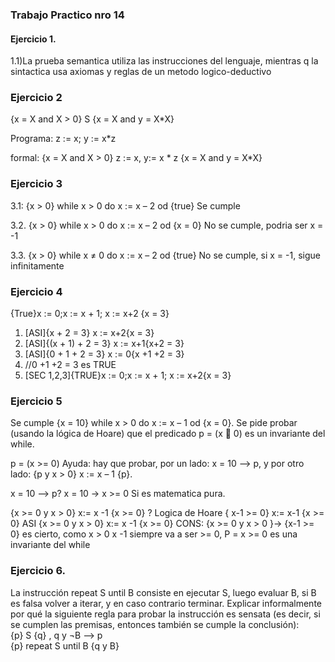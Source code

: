 ### Trabajo Practico nro 14
#### Ejercicio 1.
1.1)La prueba semantica utiliza las instrucciones del lenguaje, mientras q la sintactica usa axiomas y reglas de un metodo logico-deductivo

### Ejercicio 2
{x = X and X > 0} S {x = X and y = X*X}

Programa:
z := x;
y := x*z

formal:
{x = X and X > 0} z := x, y:= x * z {x = X and y = X*X}


### Ejercicio 3
3.1:  {x > 0} while x > 0 do x := x – 2 od {true}
Se cumple

3.2. {x > 0} while x > 0 do x := x – 2 od {x = 0}
No se cumple, podria ser x = -1

3.3. {x > 0} while x ≠ 0 do x := x – 2 od {true} 
No se cumple, si x = -1, sigue infinitamente

### Ejercicio 4
{True}x := 0;x := x + 1; x := x+2 {x = 3}
1. [ASI]{x + 2 = 3} x := x+2{x = 3}
2. [ASI]{(x + 1) + 2 = 3} x := x+1{x+2 = 3}
3. [ASI]{0 + 1 + 2 = 3} x := 0{x +1 +2 = 3}
4. //0 +1 +2 = 3 es TRUE
5. [SEC 1,2,3]{TRUE}x := 0;x := x + 1; x := x+2{x = 3}


### Ejercicio 5 
 Se cumple {x = 10} while x > 0 do x := x – 1 od {x = 0}. Se pide probar (usando la 
lógica de Hoare) que el predicado p = (x  0) es un invariante del while.

 p = (x >= 0) 
 Ayuda: hay que probar, por un lado: x = 10 ⟶ p, y por otro lado: {p y x > 0} x := x – 1 {p}. 

 x = 10 ⟶ p?
 x = 10 -> x >= 0 Si es matematica pura.

 {x >= 0 y x > 0} x:= x -1 {x >= 0} ?
 Logica de Hoare
 { x-1 >= 0} x:= x-1 {x >= 0} ASI
 {x >= 0 y x > 0} x:= x -1 {x >= 0} CONS:
{x >= 0 y x > 0 }-> {x-1 >= 0} es cierto, como x > 0 x -1 siempre va a 
ser >= 0, 
P = x >= 0 es una invariante del while
### Ejercicio 6.
 La instrucción repeat S until B consiste en ejecutar S, luego evaluar B, si B es falsa 
volver  a  iterar,  y  en  caso  contrario  terminar.  Explicar  informalmente  por  qué  la  siguiente  regla 
para probar  la instrucción es sensata (es decir, si se cumplen las premisas, entonces también 
se cumple la conclusión):  
   {p} S {q} , q y ¬B ⟶ p    
{p} repeat S until B {q y B}

